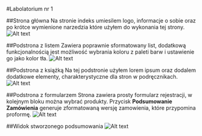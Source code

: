 #Labolatorium nr 1

##Strona główna
Na stronie indeks umiesilem logo, informacje o sobie oraz po krótce wymienione narzedzia które użyłem do wykonania tej strony.
![Alt text](/assets/strona-index.png?raw=true "Strona Główna")

##Podstrona z listem
Zawiera poprawnie sformatowany list, dodatkową funkcjonalnością jest możliwość wybrania koloru z paleti barw i ustawienie go jako kolor tła.
![Alt text](/assets/strona-list.png?raw=true "Strona z Listem")

##Podstrona z książką
Na tej podstronie użyłem lorem ipsum oraz dodalem dodatkowe elementy, charakterystyczne dla stron w podręcznikach.
![Alt text](/assets/strona-ksiazka.png?raw=true "Strona z książką")



##Podstrona z formularzem
Strona zawiera prosty formularz rejestracji, w kolejnym bloku można wybrać produkty. Przycisk **Podsumowanie Zamówienia** generuje zformatowaną wersję zamowienia, które przypomina proformę.
![Alt text](/assets/strona-formularz.png?raw=true "Strona z formularzem")

##Widok stworzonego podsumowania
![Alt text](/assets/podsumowanie_zamowienia.png?raw=true "widok wygenerowanego dokumentu")